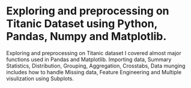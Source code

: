 # Exploring and preprocessing on Titanic Dataset using Python, Pandas, Numpy and Matplotlib.
Exploring and preprocessing on Titanic dataset
I covered almost major functions used in Pandas and Matplotlib.
Importing data, Summary Statistics, Distribution, Grouping, Aggregation, Crosstabs, Data munging includes how to handle Missing data, Feature Engineering and Multiple visulization using Subplots.
